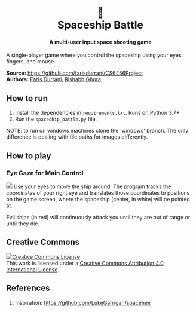 <h1 align="center">
  <br>
  🚀
  <br>
  Spaceship Battle
  <br>
</h1>

<h4 align="center">A multi-user input space shooting game</h4>

A single-player game where you control the spaceship using your eyes, fingers,
and mouse.<br>

**Source:** https://github.com/farisdurrani/CS6456Project <br>
**Authors:** [Faris Durrani](https://github.com/farisdurrani/),
[Rishabh Ghora](https://github.com/RishabhGhora)

## How to run

1. Install the dependencies in `requirements.txt`. Runs on Python 3.7+
2. Run the `spaceship_battle.py` file.

NOTE: to run on windows machines clone the 'windows' branch. The only difference is dealing with file paths for images differently.

## How to play

### Eye Gaze for Main Control

![](readme_assets/play_general.gif)
Use your eyes to move the ship around. The program tracks the coordinates of
your right eye and translates those coordinates to positions on the game screen,
where the spaceship (center, in white) will be pointed at.

Evil ships (in red) will continuously attack you until they are out of range
or until they die.

## Creative Commons

<a rel="license" href="http://creativecommons.org/licenses/by/4.0/"><img alt="Creative Commons License" style="border-width:0" src="https://i.creativecommons.org/l/by/4.0/88x31.png" /></a><br />This work is licensed under a <a rel="license" href="http://creativecommons.org/licenses/by/4.0/">Creative Commons Attribution 4.0 International License</a>.

## References

1. Inspiration: https://github.com/LukeGarrigan/spaceheir

